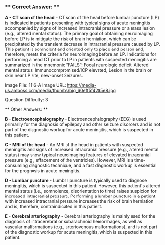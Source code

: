 ### ** Correct Answer: **

**A - CT scan of the head** - CT scan of the head before lumbar puncture (LP) is indicated in patients presenting with typical signs of acute meningitis accompanied by signs of increased intracranial pressure or a mass lesion (e.g., altered mental status). The primary goal of obtaining neuroimaging before LP is to mitigate the risk of brain herniation, which can be precipitated by the transient decrease in intracranial pressure caused by LP. This patient is somnolent and oriented only to place and person and, therefore, meets the criteria for neuroimaging before an LP. Indications for performing a head CT prior to LP in patients with suspected meningitis are summarized in the mnemonic “FAILS”: Focal neurologic deficit, Altered mental status, Immunocompromised/ICP elevated, Lesion in the brain or skin near LP site, new-onset Seizures.

Image File: 1116-A
Image URL: https://media-us.amboss.com/media/thumbs/big_60eff5f4295e8.jpg

Question Difficulty: 3

** Other Answers: **

**B - Electroencephalography** - Electroencephalography (EEG) is used primarily for the diagnosis of epilepsy and other seizure disorders and is not part of the diagnostic workup for acute meningitis, which is suspected in this patient.

**C - MRI of the head** - An MRI of the head in patients with suspected meningitis and signs of increased intracranial pressure (e.g., altered mental status) may show typical neuroimaging features of elevated intracranial pressure (e.g., effacement of the ventricles). However, MRI is a time-consuming diagnostic technique, and a fast diagnostic workup is essential for the prognosis in acute meningitis.

**D - Lumbar puncture** - Lumbar puncture is typically used to diagnose meningitis, which is suspected in this patient. However, this patient's altered mental status (i.e., somnolence, disorientation to time) raises suspicion for increased intracranial pressure. Performing a lumbar puncture in a patient with increased intracranial pressure increases the risk of brain herniation and is, therefore, contraindicated in this patient.

**E - Cerebral arteriography** - Cerebral arteriography is mainly used for the diagnosis of intracerebral or subarachnoid hemorrhages, as well as vascular malformations (e.g., arteriovenous malformations), and is not part of the diagnostic workup for acute meningitis, which is suspected in this patient.

